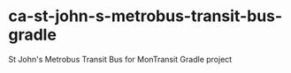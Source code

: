 # ca-st-john-s-metrobus-transit-bus-gradle
St John's Metrobus Transit Bus for MonTransit Gradle project
